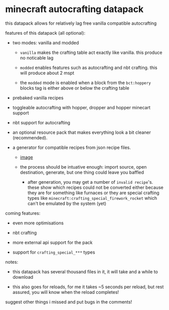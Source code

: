 # minecraft autocrafting datapack
this datapack allows for relatively lag free vanilla compatible autocrafting

features of this datapack (all optional):

- two modes: vanilla and modded

  - `vanilla` makes the crafting table act exactly like vanilla. this produce no noticable lag

  - `modded` enables features such as autocrafting and nbt crafting. this will produce about 2 mspt

  - the `modded` mode is enabled when a block from the `bct:hoppery` blocks tag is either above or below the crafting table

- prebaked vanilla recipes

- toggleable autocrafting with hopper, dropper and hopper minecart support

- nbt support for autocrafting

- an optional resource pack that makes everything look a bit cleaner (recommended).

- a generator for compatible recipes from json recipe files.

  - [image](https://i.imgur.com/LIrYJFb.png)
  
  - the process should be intuative enough: import source, open destination, generate, but one thing could leave you baffled
    
    - after generation, you may get a number of `invalid recipe`'s. these show which recipes could not be converted either because they are for something like furnaces or they are special crafting types like `minecraft:crafting_special_firework_rocket` which can't be emulated by the system (yet)


coming features:

- even more optimisations

- nbt crafting

- more external api support for the pack
 
- support for `crafting_special_***` types

notes:

- this datapack has several thousand files in it, it will take and a while to download

- this also goes for reloads, for me it takes ~5 seconds per reload, but rest assured, you will know when the reload completes!


suggest other things i missed and put bugs in the comments!
